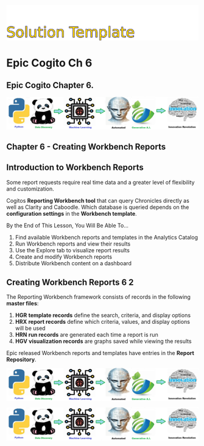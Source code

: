 ![Image image_filename](solution_sign.png)
    
# Epic Cogito Ch 6 

## Epic Cogito Chapter 6.

    
![Solution](code.png)

    
## Chapter 6 - Creating Workbench Reports


 
##  Introduction to Workbench Reports  
 
Some report requests require real time data and a greater level of flexibility and customization. 

Cogitos **Reporting Workbench tool** that can query Chronicles directly as well as Clarity 
and Caboodle. Which database is queried depends on the **configuration settings** in the 
**Workbench template**.

By the End of This Lesson, You Will Be Able To...
1. Find available Workbench reports and templates in the Analytics Catalog
2. Run Workbench reports and view their results
3. Use the Explore tab to visualize report results
4. Create and modify Workbench reports
5. Distribute Workbench content on a dashboard



## Creating Workbench Reports 6 2

The Reporting Workbench framework consists of records in the following **master files**:

1. **HGR**  **template records** define the search, criteria, and display options
2. **HRX**  **report records** define which criteria, values, and display options will be used
3. **HRN**  **run records** are generated each time a report is run
4. **HGV**  **visualization records** are graphs saved while viewing the results

Epic released Workbench reports and templates have entries in the **Report Repository**.


![Solution](code.png)

    
![Solution](code.png)

    